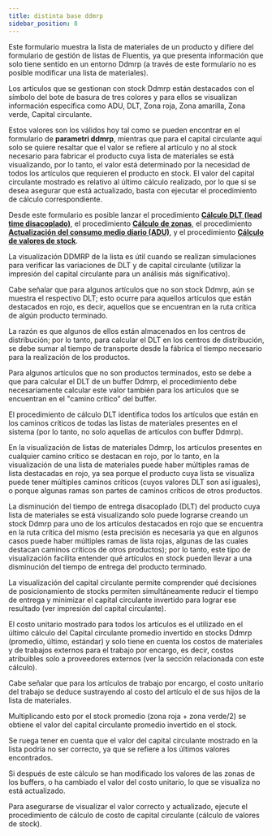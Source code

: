 ```yaml
---
title: distinta base ddmrp
sidebar_position: 8
---
```


Este formulario muestra la lista de materiales de un producto y difiere del formulario de gestión de listas de Fluentis, ya que presenta información que solo tiene sentido en un entorno Ddmrp (a través de este formulario no es posible modificar una lista de materiales).

Los artículos que se gestionan con stock Ddmrp están destacados con el símbolo del bote de basura de tres colores y para ellos se visualizan información específica como ADU, DLT, Zona roja, Zona amarilla, Zona verde, Capital circulante.

Estos valores son los válidos hoy tal como se pueden encontrar en el formulario de **parametri ddmrp**, mientras que para el capital circulante aquí solo se quiere resaltar que el valor se refiere al artículo y no al stock necesario para fabricar el producto cuya lista de materiales se está visualizando, por lo tanto, el valor está determinado por la necesidad de todos los artículos que requieren el producto en stock. El valor del capital circulante mostrado es relativo al último cálculo realizado, por lo que si se desea asegurar que está actualizado, basta con ejecutar el procedimiento de cálculo correspondiente.

Desde este formulario es posible lanzar el procedimiento [**Cálculo DLT (lead time disacoplado)**](/docs/ddmrp/procedures/DLT-calculation), el procedimiento [**Cálculo de zonas**](/docs/ddmrp/procedures/zones-calculation), el procedimiento [**Actualización del consumo medio diario (ADU)**](/docs/ddmrp/procedures/ADU-update), y el procedimiento [**Cálculo de valores de stock**](/docs/ddmrp/procedures/inventory-value).

La visualización DDMRP de la lista es útil cuando se realizan simulaciones para verificar las variaciones de DLT y de capital circulante (utilizar la impresión del capital circulante para un análisis más significativo).

Cabe señalar que para algunos artículos que no son stock Ddmrp, aún se muestra el respectivo DLT; esto ocurre para aquellos artículos que están destacados en rojo, es decir, aquellos que se encuentran en la ruta crítica de algún producto terminado.

La razón es que algunos de ellos están almacenados en los centros de distribución; por lo tanto, para calcular el DLT en los centros de distribución, se debe sumar al tiempo de transporte desde la fábrica el tiempo necesario para la realización de los productos.

Para algunos artículos que no son productos terminados, esto se debe a que para calcular el DLT de un buffer Ddmrp, el procedimiento debe necesariamente calcular este valor también para los artículos que se encuentran en el "camino crítico" del buffer.

El procedimiento de cálculo DLT identifica todos los artículos que están en los caminos críticos de todas las listas de materiales presentes en el sistema (por lo tanto, no solo aquellas de artículos con buffer Ddmrp).

En la visualización de listas de materiales Ddmrp, los artículos presentes en cualquier camino crítico se destacan en rojo, por lo tanto, en la visualización de una lista de materiales puede haber múltiples ramas de lista destacadas en rojo, ya sea porque el producto cuya lista se visualiza puede tener múltiples caminos críticos (cuyos valores DLT son así iguales), o porque algunas ramas son partes de caminos críticos de otros productos.

La disminución del tiempo de entrega disacoplado (DLT) del producto cuya lista de materiales se está visualizando solo puede lograrse creando un stock Ddmrp para uno de los artículos destacados en rojo que se encuentra en la ruta crítica del mismo (esta precisión es necesaria ya que en algunos casos puede haber múltiples ramas de lista rojas, algunas de las cuales destacan caminos críticos de otros productos); por lo tanto, este tipo de visualización facilita entender qué artículos en stock pueden llevar a una disminución del tiempo de entrega del producto terminado.

La visualización del capital circulante permite comprender qué decisiones de posicionamiento de stocks permiten simultáneamente reducir el tiempo de entrega y minimizar el capital circulante invertido para lograr ese resultado (ver impresión del capital circulante).

El costo unitario mostrado para todos los artículos es el utilizado en el último cálculo del Capital circulante promedio invertido en stocks Ddmrp (promedio, último, estándar) y solo tiene en cuenta los costos de materiales y de trabajos externos para el trabajo por encargo, es decir, costos atribuibles solo a proveedores externos (ver la sección relacionada con este cálculo).

Cabe señalar que para los artículos de trabajo por encargo, el costo unitario del trabajo se deduce sustrayendo al costo del artículo el de sus hijos de la lista de materiales.

Multiplicando esto por el stock promedio (zona roja + zona verde/2) se obtiene el valor del capital circulante promedio invertido en el stock.

Se ruega tener en cuenta que el valor del capital circulante mostrado en la lista podría no ser correcto, ya que se refiere a los últimos valores encontrados.

Si después de este cálculo se han modificado los valores de las zonas de los buffers, o ha cambiado el valor del costo unitario, lo que se visualiza no está actualizado.

Para asegurarse de visualizar el valor correcto y actualizado, ejecute el procedimiento de cálculo de costo de capital circulante (cálculo de valores de stock).